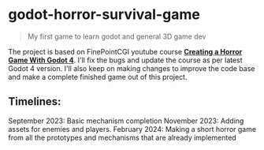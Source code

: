 # godot-horror-survival-game

> My first game to learn godot and general 3D game dev

The project is based on FinePointCGI youtube course **[Creating a Horror Game With Godot 4](https://www.youtube.com/@FinePointCGI)**. I'll fix the bugs and update the course as per latest Godot 4 version. I'll also keep on making changes to improve the code base and make a complete finished game out of this project.

## Timelines:
September 2023: Basic mechanism completion
November 2023: Adding assets for enemies and players.
February 2024: Making a short horror game from all the prototypes and mechanisms that are already implemented 
